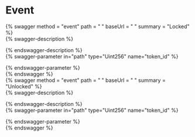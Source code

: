 
Event
=====
  
{% swagger method = "event" path = " " baseUrl = " " summary = "Locked" %}  
{% swagger-description %}  
  
{% endswagger-description %}  
{% swagger-parameter in="path" type="Uint256" name="token_id" %}  
  
{% endswagger-parameter %}  
{% endswagger %}  
{% swagger method = "event" path = " " baseUrl = " " summary = "Unlocked" %}  
{% swagger-description %}  
  
{% endswagger-description %}  
{% swagger-parameter in="path" type="Uint256" name="token_id" %}  
  
{% endswagger-parameter %}  
{% endswagger %}